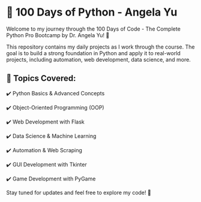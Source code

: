 # 🚀 100 Days of Python - Angela Yu
Welcome to my journey through the 100 Days of Code - The Complete Python Pro Bootcamp by Dr. Angela Yu! 🎯

This repository contains my daily projects as I work through the course. The goal is to build a strong foundation in Python and apply it to real-world projects, including automation, web development, data science, and more.

## 📌 Topics Covered:
✔️ Python Basics & Advanced Concepts

✔️ Object-Oriented Programming (OOP)

✔️ Web Development with Flask

✔️ Data Science & Machine Learning

✔️ Automation & Web Scraping

✔️ GUI Development with Tkinter

✔️ Game Development with PyGame

Stay tuned for updates and feel free to explore my code! 🚀
